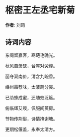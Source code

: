 # 枢密王左丞宅新菊

**作者**: 刘筠

## 诗词内容

东阁留嘉客，寒葩艳晚光。

秋风自萧瑟，台座对荧煌。

丽夺双南价，清含九畹香。

嵰州霜荐味，太液鹄分裳。

已助蜂成蜜，还随蚁泛觞。

俯临辉艾绶，佩服间萸房。

节物传荆俗，诗情掩谢塘。

更期松偃盖，永奉太清方。

